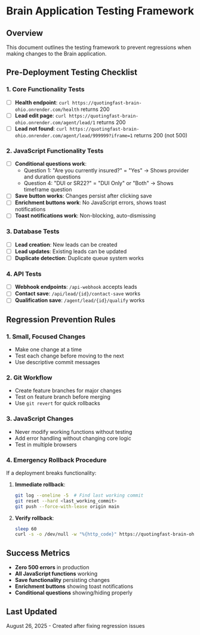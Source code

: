 # Brain Application Testing Framework

## Overview
This document outlines the testing framework to prevent regressions when making changes to the Brain application.

## Pre-Deployment Testing Checklist

### 1. Core Functionality Tests
- [ ] **Health endpoint**: `curl https://quotingfast-brain-ohio.onrender.com/health` returns 200
- [ ] **Lead edit page**: `curl https://quotingfast-brain-ohio.onrender.com/agent/lead/1` returns 200
- [ ] **Lead not found**: `curl https://quotingfast-brain-ohio.onrender.com/agent/lead/999999?iframe=1` returns 200 (not 500)

### 2. JavaScript Functionality Tests
- [ ] **Conditional questions work**:
  - Question 1: "Are you currently insured?" = "Yes" → Shows provider and duration questions
  - Question 4: "DUI or SR22?" = "DUI Only" or "Both" → Shows timeframe question
- [ ] **Save button works**: Changes persist after clicking save
- [ ] **Enrichment buttons work**: No JavaScript errors, shows toast notifications
- [ ] **Toast notifications work**: Non-blocking, auto-dismissing

### 3. Database Tests
- [ ] **Lead creation**: New leads can be created
- [ ] **Lead updates**: Existing leads can be updated
- [ ] **Duplicate detection**: Duplicate queue system works

### 4. API Tests
- [ ] **Webhook endpoints**: `/api-webhook` accepts leads
- [ ] **Contact save**: `/api/lead/{id}/contact-save` works
- [ ] **Qualification save**: `/agent/lead/{id}/qualify` works

## Regression Prevention Rules

### 1. Small, Focused Changes
- Make one change at a time
- Test each change before moving to the next
- Use descriptive commit messages

### 2. Git Workflow
- Create feature branches for major changes
- Test on feature branch before merging
- Use `git revert` for quick rollbacks

### 3. JavaScript Changes
- Never modify working functions without testing
- Add error handling without changing core logic
- Test in multiple browsers

### 4. Emergency Rollback Procedure

If a deployment breaks functionality:

1. **Immediate rollback**:
   ```bash
   git log --oneline -5  # Find last working commit
   git reset --hard <last_working_commit>
   git push --force-with-lease origin main
   ```

2. **Verify rollback**:
   ```bash
   sleep 60
   curl -s -o /dev/null -w "%{http_code}" https://quotingfast-brain-ohio.onrender.com/health
   ```

## Success Metrics

- **Zero 500 errors** in production
- **All JavaScript functions** working
- **Save functionality** persisting changes
- **Enrichment buttons** showing toast notifications
- **Conditional questions** showing/hiding properly

## Last Updated
August 26, 2025 - Created after fixing regression issues

